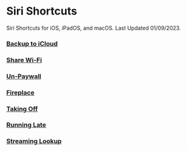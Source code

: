 # Siri Shortcuts
Siri Shortcuts for iOS, iPadOS, and macOS. Last Updated 01/09/2023.

### [Backup to iCloud](https://www.icloud.com/shortcuts/748ad4ff10004aff80a55ed0d7868d7b)

### [Share Wi-Fi](https://www.icloud.com/shortcuts/2b84202efc4941718824c3670a9203fc)

### [Un-Paywall](https://www.icloud.com/shortcuts/2b84202efc4941718824c3670a9203fc)

### [Fireplace](https://www.icloud.com/shortcuts/f471ffab462c4e3bbafc6b9d6ab9743d)

### [Taking Off](https://www.icloud.com/shortcuts/8e541a15a53040238327204a89f434f1)

### [Running Late](https://www.icloud.com/shortcuts/8814a8974ea24ec79728827e112599f0)

### [Streaming Lookup](https://www.icloud.com/shortcuts/1da1cdcacb94421d9a072f83bcfcd209)
